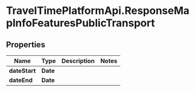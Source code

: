 # TravelTimePlatformApi.ResponseMapInfoFeaturesPublicTransport

## Properties

Name | Type | Description | Notes
------------ | ------------- | ------------- | -------------
**dateStart** | **Date** |  | 
**dateEnd** | **Date** |  | 


